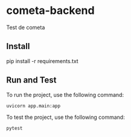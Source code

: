 # cometa-backend
Test de cometa

## Install
pip install -r requirements.txt
## Run and Test
To run the project, use the following command:
```bash
uvicorn app.main:app 
```
To test the project, use the following command:
```bash
pytest
```

